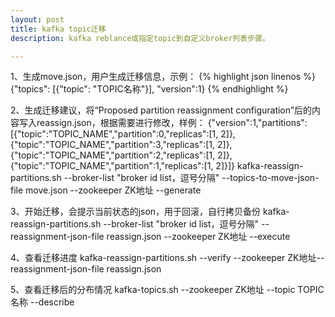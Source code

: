 ```yaml
---
layout: post
title: kafka topic迁移
description: kafka reblance或指定topic到自定义broker列表步骤。

---
```



1、生成move.json，用户生成迁移信息，示例：
{% highlight json linenos %}
{"topics": [{"topic": "TOPIC名称"}], "version":1}
{% endhighlight %}

2、生成迁移建议，将“Proposed partition reassignment configuration”后的内容写入reassign.json，根据需要进行修改，样例：
{"version":1,"partitions":[{"topic":"TOPIC_NAME","partition":0,"replicas":[1, 2]},{"topic":"TOPIC_NAME","partition":3,"replicas":[1, 2]},{"topic":"TOPIC_NAME","partition":2,"replicas":[1, 2]},{"topic":"TOPIC_NAME","partition":1,"replicas":[1, 2]}]}
kafka-reassign-partitions.sh --broker-list "broker id list，逗号分隔" --topics-to-move-json-file move.json --zookeeper ZK地址 --generate

3、开始迁移，会提示当前状态的json，用于回滚，自行拷贝备份
kafka-reassign-partitions.sh --broker-list "broker id list，逗号分隔" --reassignment-json-file reassign.json --zookeeper  ZK地址  --execute

4、查看迁移进度
kafka-reassign-partitions.sh --verify --zookeeper  ZK地址--reassignment-json-file reassign.json

5、查看迁移后的分布情况
kafka-topics.sh --zookeeper  ZK地址 --topic TOPIC名称 --describe
